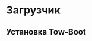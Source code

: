 # Загрузчик

<!--@include: @parts/blocks/constructing.md-->

## Установка Tow-Boot

<!--@include: @parts/blocks/constructing.md-->